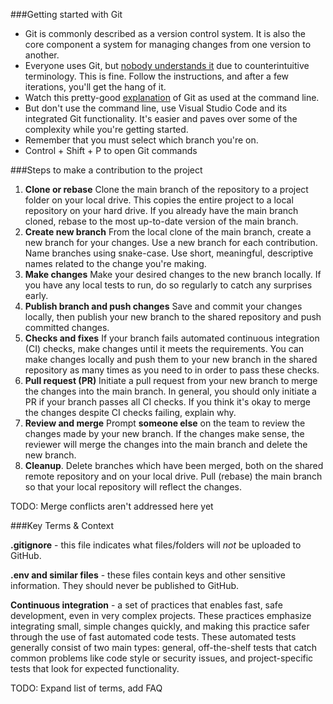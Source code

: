 
###Getting started with Git

* Git is commonly described as a version control system.  It is also the core component a system for managing changes from one version to another.
* Everyone uses Git, but [nobody understands it](https://xkcd.com/1597/) due to counterintuitive terminology.  This is fine.  Follow the instructions, and after a few iterations, you'll get the hang of it.
* Watch this pretty-good [explanation](https://www.youtube.com/watch?v=ziA-JE-g8wM) of Git as used at the command line.
* But don't use the command line, use Visual Studio Code and its integrated Git functionality.  It's easier and paves over some of the complexity while you're getting started.
* Remember that you must select which branch you're on. 
* Control + Shift + P to open Git commands

###Steps to make a contribution to the project

1. **Clone or rebase** Clone the main branch of the repository to a project folder on your local drive.  This copies the entire project to a local repository on your hard drive.  If you already have the main branch cloned, rebase to the most up-to-date version of the main branch.
2. **Create new branch** From the local clone of the main branch, create a new branch for your changes.  Use a new branch for each contribution.  Name branches using snake-case.  Use short, meaningful, descriptive names related to the change you're making.
3. **Make changes** Make your desired changes to the new branch locally. If you have any local tests to run, do so regularly to catch any surprises early.
4. **Publish branch and push changes** Save and commit your changes locally, then publish your new branch to the shared repository and push committed changes.
5. **Checks and fixes** If your branch fails automated continuous integration (CI) checks, make changes until it meets the requirements.  You can make changes locally and push them to your new branch in the shared repository as many times as you need to in order to pass these checks.
6. **Pull request (PR)** Initiate a pull request from your new branch to merge the changes into the main branch.  In general, you should only initiate a PR if your branch passes all CI checks.  If you think it's okay to merge the changes despite CI checks failing, explain why.
7. **Review and merge** Prompt **someone else** on the team to review the changes made by your new branch.  If the changes make sense, the reviewer will merge the changes into the main branch and delete the new branch.
8. **Cleanup**.  Delete branches which have been merged, both on the shared remote repository and on your local drive.  Pull (rebase) the main branch so that your local repository will reflect the changes. 

TODO: Merge conflicts aren't addressed here yet

###Key Terms & Context

**.gitignore** - this file indicates what files/folders will *not* be uploaded to GitHub.

**.env and similar files** - these files contain keys and other sensitive information. They should never be published to GitHub.

**Continuous integration** - a set of practices that enables fast, safe development, even in very complex projects.  These practices emphasize integrating small, simple changes quickly, and making this practice safer through the use of fast automated code tests.  These automated tests generally consist of two main types: general, off-the-shelf tests that catch common problems like code style or security issues, and project-specific tests that look for expected functionality.

TODO: Expand list of terms, add FAQ
